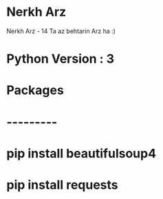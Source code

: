 # Nerkh Arz
Nerkh Arz - 14 Ta az behtarin Arz ha :)

# Python Version : 3
# Packages 
# ---------
#   pip install beautifulsoup4
#   pip install requests
